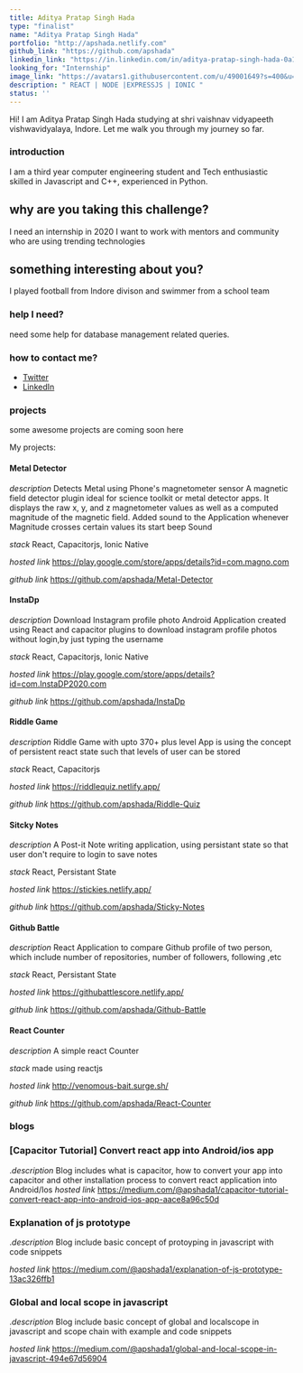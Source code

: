 ```yaml
---
title: Aditya Pratap Singh Hada 
type: "finalist"
name: "Aditya Pratap Singh Hada"
portfolio: "http://apshada.netlify.com"
github_link: "https://github.com/apshada"
linkedin_link: "https://in.linkedin.com/in/aditya-pratap-singh-hada-0a106b183"
looking_for: "Internship"
image_link: "https://avatars1.githubusercontent.com/u/49001649?s=400&u=c3d356f90f65176d0353f8ee91a5d1b6ea538e9f&v=4"
description: " REACT | NODE |EXPRESSJS | IONIC "
status: ''
---
```


Hi! I am Aditya Pratap Singh Hada studying at shri vaishnav vidyapeeth vishwavidyalaya, Indore. Let me walk you through my journey so far.

### introduction

I am a third year computer engineering student and Tech enthusiastic skilled in Javascript and C++, experienced in Python.

## why are you taking this challenge?

I need an internship in 2020
I want to work with mentors and community who are using trending technologies 

## something interesting about you?

I played football from Indore divison and swimmer from a school team

### help I need?

need some help for database management related queries. 

### how to contact me?

- [Twitter](https://twitter.com/apshada1)
- [LinkedIn](https://in.linkedin.com/in/aditya-pratap-singh-hada-0a106b183)

### projects

some awesome projects are coming soon here

My projects:

#### Metal Detector
_description_ Detects Metal using Phone's magnetometer sensor
A magnetic field detector plugin ideal for science toolkit or metal detector apps. It displays the raw x, y, and z magnetometer values as well as a computed magnitude of the magnetic field. Added sound to the Application whenever Magnitude crosses certain values its start beep Sound

_stack_ React, Capacitorjs, Ionic Native

_hosted link_ https://play.google.com/store/apps/details?id=com.magno.com

_github link_ https://github.com/apshada/Metal-Detector

#### InstaDp
_description_  Download Instagram profile photo Android Application created using React and capacitor plugins to download instagram profile photos without login,by just typing the username

_stack_ React, Capacitorjs, Ionic Native

_hosted link_ https://play.google.com/store/apps/details?id=com.InstaDP2020.com

_github link_ https://github.com/apshada/InstaDp

#### Riddle Game
_description_ Riddle Game with upto 370+ plus level App is using the concept of persistent react state such that levels of user can be stored

_stack_ React, Capacitorjs

_hosted link_ https://riddlequiz.netlify.app/

_github link_ https://github.com/apshada/Riddle-Quiz

#### Sitcky Notes
_description_ A Post-it Note writing application, using persistant state so that user don't require to login to save notes

_stack_ React, Persistant State

_hosted link_ https://stickies.netlify.app/

_github link_ https://github.com/apshada/Sticky-Notes



#### Github Battle
_description_ React Application to compare Github profile of two person, which include number of repositories, number of followers, following ,etc

_stack_ React, Persistant State

_hosted link_ https://githubattlescore.netlify.app/

_github link_ https://github.com/apshada/Github-Battle


#### React Counter

_description_  A simple react Counter

_stack_ made using reactjs

_hosted link_ http://venomous-bait.surge.sh/

_github link_ https://github.com/apshada/React-Counter

### blogs

### [Capacitor Tutorial] Convert react app into Android/ios app

._description_  Blog includes what is capacitor, how to convert your app into capacitor and other installation process to convert react application into Android/Ios
_hosted link_ https://medium.com/@apshada1/capacitor-tutorial-convert-react-app-into-android-ios-app-aace8a96c50d

### Explanation of js prototype

._description_  Blog include basic concept of protoyping in javascript with code snippets

_hosted link_ https://medium.com/@apshada1/explanation-of-js-prototype-13ac326ffb1

### Global and local scope in javascript

._description_  Blog include basic concept of global and localscope in javascript and scope chain with example and code snippets

_hosted link_ https://medium.com/@apshada1/global-and-local-scope-in-javascript-494e67d56904
